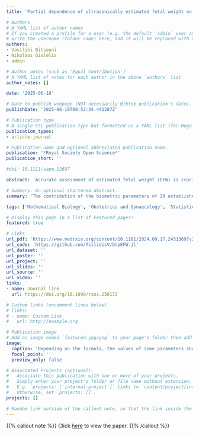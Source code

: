 ```yaml
---
title: 'Partial dependence of ultrasonically estimated fetal weight on biometric parameters'

# Authors
# A YAML list of author names
# If you created a profile for a user (e.g. the default `admin` user at `content/authors/admin/`), 
# write the username (folder name) here, and it will be replaced with their full name and linked to their profile.
authors:
- Vasiliki Bitsouni
- Nikolaos Gialelis
- admin

# Author notes (such as 'Equal Contribution')
# A YAML list of notes for each author in the above `authors` list
author_notes: []

date: '2025-06-18'

# Date to publish webpage (NOT necessarily Bibtex publication's date).
publishDate: '2025-06-18T09:52:34.441287Z'

# Publication type.
# A single CSL publication type but formatted as a YAML list (for Hugo requirements).
publication_types:
- article-journal

# Publication name and optional abbreviated publication name.
publication: '*Royal Society Open Science*'
publication_short: ''

#doi: 10.1111/sapm.12697

abstract: 'Accurate assessment of estimated fetal weight (EFW) is crucial in obstetrics, yet the exact contribution of biometric parameters in sonographic formulas remains unclear. Twenty-six datasets from published studies spanning diverse populations and gestational ages were analysed, incorporating measurements of biparietal diameter (BPD), abdominal circumference (AC), head circumference (HC) and femur length (FL). Sobol’ global sensitivity analysis—a variance‑based approach—quantified each parameter’s influence on EFW across 29 established formulas, and bootstrapping estimated the median of the sensitivity indices with 95% confidence intervals. Results showed that AC was generally the dominant predictor, especially in later pregnancy, while BPD, HC and FL exhibited variable importance depending on formula and gestational age. Two-thirds of the formulas demonstrated parameter crossover effects, and nearly half had at least one parameter with minimal contribution. These findings indicate that parameter significance differs by both formula and gestational age, suggesting that clinicians should select EFW formulas based on gestational age, measurement reliability and fetal characteristics. Estimates made with fewer than the intended parameters can be viable in emergencies. The proposed methodology can guide the refinement of existing formulas and the development of improved fetal weight estimation models.'

# Summary. An optional shortened abstract.
summary: 'The contribution of the biometric parameters of 29 established formulas for fetal weight estimation is assessed, using the Sobol’ method, bootstrapping and 26 datasets from published studies.'

tags: ['Mathematical Biology', 'Obstetrics and Gynaecology', 'Statistics']

# Display this page in a list of Featured pages?
featured: true

# Links
url_pdf: 'https://www.medrxiv.org/content/10.1101/2024.09.17.24313697v3.full.pdf'
url_code: 'https://github.com/TsilidisV/DopEFW.jl'
url_dataset: ''
url_poster: ''
url_project: ''
url_slides: ''
url_source: ''
url_video: ''
links:
- name: Journal link
  url: https://doi.org/10.1098/rsos.250172

# Custom links (uncomment lines below)
# links:
# - name: Custom Link
#   url: http://example.org

# Publication image
# Add an image named `featured.jpg/png` to your page's folder then add a caption below.
image:
  caption: 'Depending on the formula, the values of some parameters show substantial fluctuations or are insignificant to the fetal weight estimation'
  focal_point: ''
  preview_only: false

# Associated Projects (optional).
#   Associate this publication with one or more of your projects.
#   Simply enter your project's folder or file name without extension.
#   E.g. `projects: ['internal-project']` links to `content/project/internal-project/index.md`.
#   Otherwise, set `projects: []`.
projects: []

# Random link outside of the callout note, so that the link inside the callout note can work.
---
```

[](https://www.medrxiv.org/content/10.1101/2024.09.17.24313697v3.full.pdf)

{{% callout note %}}
Click [here](https://www.medrxiv.org/content/10.1101/2024.09.17.24313697v3.full.pdf) to view the paper.
{{% /callout %}}

